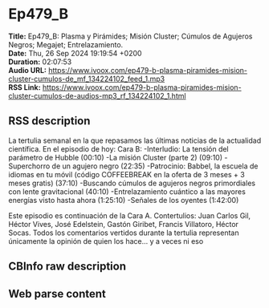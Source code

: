 # Ep479_B  
**Title:** Ep479_B: Plasma y Pirámides; Misión Cluster; Cúmulos de Agujeros Negros; Megajet; Entrelazamiento.  
**Date:** Thu, 26 Sep 2024 19:19:54 +0200  
**Duration:** 02:07:53  
**Audio URL:** https://www.ivoox.com/ep479-b-plasma-piramides-mision-cluster-cumulos-de_mf_134224102_feed_1.mp3  
**RSS Link:** https://www.ivoox.com/ep479-b-plasma-piramides-mision-cluster-cumulos-de-audios-mp3_rf_134224102_1.html  

## RSS description
La tertulia semanal en la que repasamos las últimas noticias de la actualidad científica. En el episodio de hoy:
Cara B:
-Interludio: La tensión del parámetro de Hubble (00:10)
-La misión Cluster (parte 2) (09:10)
-Superchorro de un agujero negro (22:35)
-Patrocinio: Babbel, la escuela de idiomas en tu móvil (código COFFEEBREAK en la oferta de 3 meses + 3 meses gratis) (37:10)
-Buscando cúmulos de agujeros negros primordiales con lente gravitacional (40:10)
-Entrelazamiento cuántico a las mayores energías visto hasta ahora (1:25:10)
-Señales de los oyentes (1:42:00)

Este episodio es continuación de la Cara A.
Contertulios: Juan Carlos Gil, Héctor Vives, José Edelstein, Gastón Giribet, Francis Villatoro, Héctor Socas. Todos los comentarios vertidos durante la tertulia representan únicamente la opinión de quien los hace... y a veces ni eso

## CBInfo raw description


## Web parse content

